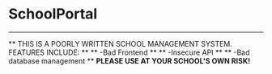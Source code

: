 # SchoolPortal

---

** THIS IS A POORLY WRITTEN SCHOOL MANAGEMENT SYSTEM. FEATURES INCLUDE: **
** -Bad Frontend **
** -Insecure API **
** -Bad database management **
**PLEASE USE AT YOUR SCHOOL'S OWN RISK!** 